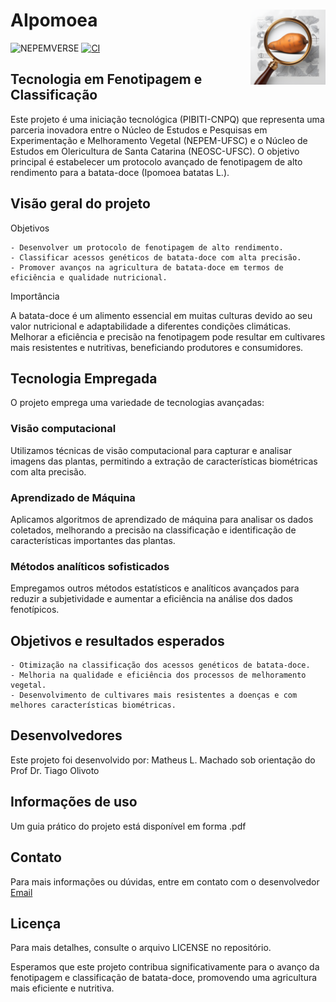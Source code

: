 # AIpomoea <img src=".github/icone.png" align="right" height="120/"/>

![NEPEMVERSE](https://img.shields.io/endpoint?url=https://nepemufsc.com/.netlify/functions/verser?project=AIpomoea-stamp&label=LatestVersion:&labelColor=1278ce&logo=nepemverse&logoColor=white&style=plastic&color=#9e2626&cacheSeconds=3600)
[![CI](https://github.com/NEPEM-UFSC/AIpomoea/actions/workflows/main.yml/badge.svg)](https://github.com/NEPEM-UFSC/AIpomoea/actions/workflows/main.yml)

## Tecnologia em Fenotipagem e Classificação

Este projeto é uma iniciação tecnológica (PIBITI-CNPQ) que representa uma parceria inovadora entre o Núcleo de Estudos e Pesquisas em Experimentação e Melhoramento Vegetal (NEPEM-UFSC) e o Núcleo de Estudos em Olericultura de Santa Catarina (NEOSC-UFSC). O objetivo principal é estabelecer um protocolo avançado de fenotipagem de alto rendimento para a batata-doce (Ipomoea batatas L.).

## Visão geral do projeto

Objetivos

    - Desenvolver um protocolo de fenotipagem de alto rendimento.
    - Classificar acessos genéticos de batata-doce com alta precisão.
    - Promover avanços na agricultura de batata-doce em termos de eficiência e qualidade nutricional.

Importância

A batata-doce é um alimento essencial em muitas culturas devido ao seu valor nutricional e adaptabilidade a diferentes condições climáticas. Melhorar a eficiência e precisão na fenotipagem pode resultar em cultivares mais resistentes e nutritivas, beneficiando produtores e consumidores.

## Tecnologia Empregada

O projeto emprega uma variedade de tecnologias avançadas:

### Visão computacional

Utilizamos técnicas de visão computacional para capturar e analisar imagens das plantas, permitindo a extração de características biométricas com alta precisão.

### Aprendizado de Máquina

Aplicamos algoritmos de aprendizado de máquina para analisar os dados coletados, melhorando a precisão na classificação e identificação de características importantes das plantas.

### Métodos analíticos sofisticados

Empregamos outros métodos estatísticos e analíticos avançados para reduzir a subjetividade e aumentar a eficiência na análise dos dados fenotípicos.

## Objetivos e resultados esperados

    - Otimização na classificação dos acessos genéticos de batata-doce.
    - Melhoria na qualidade e eficiência dos processos de melhoramento vegetal.
    - Desenvolvimento de cultivares mais resistentes a doenças e com melhores características biométricas.

## Desenvolvedores

Este projeto foi desenvolvido por: Matheus L. Machado sob orientação do Prof Dr. Tiago Olivoto

## Informações de uso

Um guia prático do projeto está disponível em forma .pdf

## Contato

Para mais informações ou dúvidas, entre em contato com o desenvolvedor [Email](mailto:matheuslmachado03@gmail.com)

## Licença

Para mais detalhes, consulte o arquivo LICENSE no repositório.

Esperamos que este projeto contribua significativamente para o avanço da fenotipagem e classificação de batata-doce, promovendo uma agricultura mais eficiente e nutritiva.
